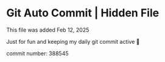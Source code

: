 # Git Auto Commit | Hidden File

This file was added Feb 12, 2025

Just for fun and keeping my daily git commit active 🤪

commit number: 388545
